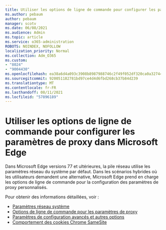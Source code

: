 ```yaml
---
title: Utiliser les options de ligne de commande pour configurer les paramètres de proxy dans Microsoft Edge
ms.author: pebaum
author: pebaum
manager: scotv
ms.date: 06/08/2021
ms.audience: Admin
ms.topic: article
ms.service: o365-administration
ROBOTS: NOINDEX, NOFOLLOW
localization_priority: Normal
ms.collection: Adm_O365
ms.custom:
- "8024"
- "9004430"
ms.openlocfilehash: ea38a6d4a093c3908b8987988746c2f49f052df320ca0a327446435389a90ce9
ms.sourcegitcommit: 920051182781bd97ce4d4d6fbd268cb37b84d239
ms.translationtype: MT
ms.contentlocale: fr-FR
ms.lasthandoff: 08/11/2021
ms.locfileid: "57896189"
---
```

# <a name="use-command-line-options-to-configure-proxy-settings-in-microsoft-edge"></a>Utiliser les options de ligne de commande pour configurer les paramètres de proxy dans Microsoft Edge

Dans Microsoft Edge versions 77 et ultérieures, la pile réseau utilise les paramètres réseau du système par défaut. Dans les scénarios hybrides où les utilisateurs demandent une alternative, Microsoft Edge prend en charge les options de ligne de commande pour la configuration des paramètres de proxy personnalisés. 

Pour obtenir des informations détaillées, voir :

- [Paramètres réseau système](https://docs.microsoft.com/deployedge/edge-learnmore-cmdline-options-proxy-settings#system-network-settings)
- [Options de ligne de commande pour les paramètres de proxy](https://docs.microsoft.com/deployedge/edge-learnmore-cmdline-options-proxy-settings#system-network-settings)
- [Paramètres de configuration avancés et autres options](https://go.microsoft.com/fwlink/?linkid=2134293)
- [Comportement des cookies Chrome SameSite](https://docs.microsoft.com/office365/troubleshoot/miscellaneous/chrome-behavior-affects-applications)